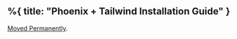 %{
  title: "Phoenix + Tailwind Installation Guide"
}
---
<a href="/DockYard-Academy/beta_curriculum/main/https:/tailwindcss.com/docs/guides/phoenix">Moved Permanently</a>.


